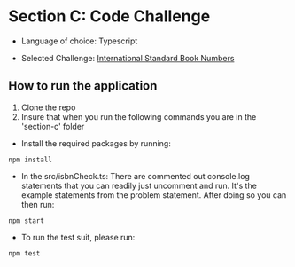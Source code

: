 # Section C: Code Challenge

- Language of choice: Typescript 

- Selected Challenge: [International Standard Book Numbers](https://edabit.com/challenge/C5mooK3wfdhoooeLw)

## How to run the application

1. Clone the repo
2. Insure that when you run the following commands you are in the 'section-c' folder

- Install the required packages by running: 
``````
npm install
``````
- In the src/isbnCheck.ts: There are commented out console.log statements that you can readily just uncomment and run. It's the example statements from the problem statement. After doing so you can then run:
``````
npm start
``````
- To run the test suit, please run:
``````
npm test
``````